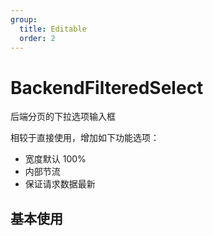 ```yaml
---
group:
  title: Editable
  order: 2
---
```


# BackendFilteredSelect

后端分页的下拉选项输入框

相较于直接使用，增加如下功能选项：

- 宽度默认 100%
- 内部节流
- 保证请求数据最新

## 基本使用

<code src="./demos/basic" />

<code src="./demos/dev" />
